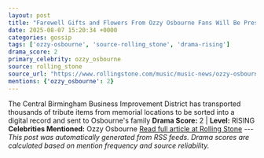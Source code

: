 ```yaml
---
layout: post
title: "Farewell Gifts and Flowers From Ozzy Osbourne Fans Will Be Preserved and Archived for Family"
date: 2025-08-07 15:20:34 +0000
categories: gossip
tags: ['ozzy-osbourne', 'source-rolling_stone', 'drama-rising']
drama_score: 2
primary_celebrity: ozzy_osbourne
source: rolling_stone
source_url: "https://www.rollingstone.com/music/music-news/ozzy-osbourne-birmingham-tribute-preserved-1235402635/"
mentions: {'ozzy_osbourne': 2}
---
```


The Central Birmingham Business Improvement District has transported thousands of tribute items from memorial locations to be sorted into a digital record and sent to Osbourne's family **Drama Score:** 2 | **Level:** RISING **Celebrities Mentioned:** Ozzy Osbourne [Read full article at Rolling Stone](https://www.rollingstone.com/music/music-news/ozzy-osbourne-birmingham-tribute-preserved-1235402635/) --- *This post was automatically generated from RSS feeds. Drama scores are calculated based on mention frequency and source reliability.*